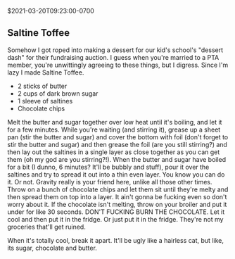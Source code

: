 $2021-03-20T09:23:00-0700
## Saltine Toffee

Somehow I got roped into making a dessert for our kid's school's "dessert dash" for their fundraising auction. I guess when you're married to a PTA member, you're unwittingly agreeing to these things, but I digress.  Since I'm lazy I made Saltine Toffee.

* 2 sticks of butter
* 2 cups of dark brown sugar
* 1 sleeve of saltines
* Chocolate chips

Melt the butter and sugar together over low heat until it's boiling, and let it for a few minutes.  While you're waiting (and stirring it), grease up a sheet pan (stir the butter and sugar) and cover the bottom with foil (don't forget to stir the butter and sugar) and then grease the foil (are you still stirring?) and then lay out the saltines in a single layer as close together as you can get them (oh my god are you stirring?!).  When the butter and sugar have boiled for a bit (I dunno, 6 minutes? It'll be bubbly and stuff), pour it over the saltines and try to spread it out into a thin even layer. You know you can do it.  Or not.  Gravity really is your friend here, unlike all those other times. Throw on a bunch of chocolate chips and let them sit until they're melty and then spread them on top into a layer.  It ain't gonna be fucking even so don't worry about it.  If the chocolate isn't melting, throw on your broiler and put it under for like 30 seconds. DON'T FUCKING BURN THE CHOCOLATE. Let it cool and then put it in the fridge. Or just put it in the fridge. They're not my groceries that'll get ruined.

When it's totally cool, break it apart. It'll be ugly like a hairless cat, but like, its sugar, chocolate and butter.

